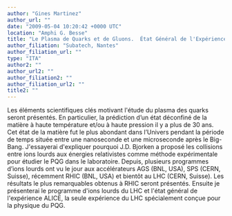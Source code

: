 ```yaml
---
author: "Gines Martinez"
author_url: ""
date: "2009-05-04 10:20:42 +0000 UTC"
location: "Amphi G. Besse"
title: "Le Plasma de Quarks et de Gluons.  État Général de l'Expérience ALICE"
author_filiation: "Subatech, Nantes"
author_filiation_url: ""
type: "ITA"
author2: ""
author_url2: ""
author_filiation2: ""
author_filiation_url2: ""
title2: ""
---
```

Les éléments scientifiques clés motivant l'étude du plasma des quarks seront présentés. En particulier, la prédiction d’un état déconfiné de la matière à haute température et/ou à haute pression il y a plus de 30 ans. Cet état de la matière fut le plus abondant dans l’Univers pendant la période de temps située entre une nanoseconde et une microseconde après le Big-Bang. J'essayerai d'expliquer pourquoi J.D. Bjorken a proposé les collisions entre ions lourds aux énergies relativistes comme méthode expérimentale pour étudier le PQG dans le laboratoire. Depuis, plusieurs programmes d’ions lourds ont vu le jour aux accélérateurs AGS (BNL, USA), SPS (CERN, Suisse), récemment RHIC (BNL, USA) et bientôt au LHC (CERN, Suisse). Les résultats le plus remarquables obtenus à RHIC seront présentés. Ensuite je présenterai le programme d'ions lourds du LHC et l'état général de l'expérience ALICE, la seule expérience du LHC spécialement conçue pour la physique du PQG.
